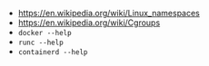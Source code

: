 * https://en.wikipedia.org/wiki/Linux_namespaces
* https://en.wikipedia.org/wiki/Cgroups
* `docker --help`
* `runc --help`
* `containerd --help`
